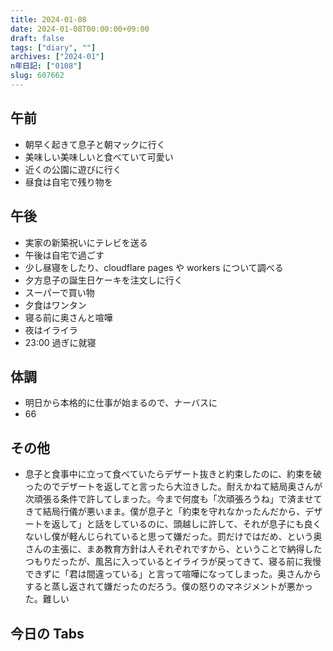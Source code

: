 ```yaml
---
title: 2024-01-08
date: 2024-01-08T00:00:00+09:00
draft: false
tags: ["diary", ""]
archives: ["2024-01"]
n年日記: ["0108"]
slug: 607662
---
```


## 午前

- 朝早く起きて息子と朝マックに行く
- 美味しい美味しいと食べていて可愛い
- 近くの公園に遊びに行く
- 昼食は自宅で残り物を

## 午後

- 実家の新築祝いにテレビを送る
- 午後は自宅で過ごす
- 少し昼寝をしたり、cloudflare pages や workers について調べる
- 夕方息子の誕生日ケーキを注文しに行く
- スーパーで買い物
- 夕食はワンタン
- 寝る前に奥さんと喧嘩
- 夜はイライラ
- 23:00 過ぎに就寝

## 体調

- 明日から本格的に仕事が始まるので、ナーバスに
- 66

## その他

- 息子と食事中に立って食べていたらデザート抜きと約束したのに、約束を破ったのでデザートを返してと言ったら大泣きした。耐えかねて結局奥さんが次頑張る条件で許してしまった。今まで何度も「次頑張ろうね」で済ませてきて結局行儀が悪いまま。僕が息子と「約束を守れなかったんだから、デザートを返して」と話をしているのに、頭越しに許して、それが息子にも良くないし僕が軽んじられていると思って嫌だった。罰だけではだめ、という奥さんの主張に、まあ教育方針は人それぞれですから、ということで納得したつもりだったが、風呂に入っているとイライラが戻ってきて、寝る前に我慢できずに「君は間違っている」と言って喧嘩になってしまった。奥さんからすると蒸し返されて嫌だったのだろう。僕の怒りのマネジメントが悪かった。難しい

## 今日の Tabs
